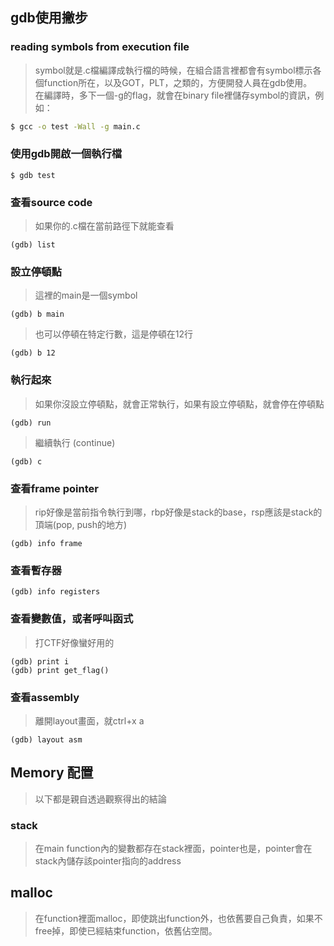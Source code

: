 ## gdb使用撇步
### reading symbols from execution file
> symbol就是.c檔編譯成執行檔的時候，在組合語言裡都會有symbol標示各個function所在，以及GOT，PLT，之類的，方便開發人員在gdb使用。<br>
> 在編譯時，多下一個-g的flag，就會在binary file裡儲存symbol的資訊，例如：<br>
```bash
$ gcc -o test -Wall -g main.c
```
### 使用gdb開啟一個執行檔
```console
$ gdb test
```
### 查看source code
> 如果你的.c檔在當前路徑下就能查看<br>
```console
(gdb) list
```
### 設立停頓點
> 這裡的main是一個symbol<br>
```console
(gdb) b main
```
> 也可以停頓在特定行數，這是停頓在12行<br>
```console
(gdb) b 12
```
### 執行起來
> 如果你沒設立停頓點，就會正常執行，如果有設立停頓點，就會停在停頓點<br>
```console
(gdb) run
```
> 繼續執行 (continue)
```console
(gdb) c
```
### 查看frame pointer
> rip好像是當前指令執行到哪，rbp好像是stack的base，rsp應該是stack的頂端(pop, push的地方)
```console
(gdb) info frame
```
### 查看暫存器
```console
(gdb) info registers
```
### 查看變數值，或者呼叫函式
> 打CTF好像蠻好用的
```console
(gdb) print i
(gdb) print get_flag()
```
### 查看assembly
> 離開layout畫面，就ctrl+x a
```console
(gdb) layout asm
```

## Memory 配置
> 以下都是親自透過觀察得出的結論
### stack
> 在main function內的變數都存在stack裡面，pointer也是，pointer會在stack內儲存該pointer指向的address<br>
## malloc
> 在function裡面malloc，即使跳出function外，也依舊要自己負責，如果不free掉，即使已經結束function，依舊佔空間。
